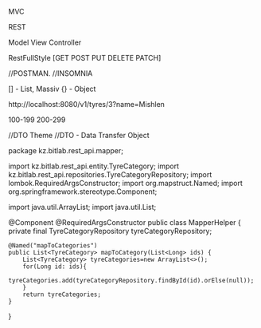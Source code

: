 MVC

REST

Model View Controller

RestFullStyle
[GET
POST
PUT
DELETE
PATCH]

//POSTMAN.   //INSOMNIA

[] - List, Massiv
{} - Object

http://localhost:8080/v1/tyres/3?name=Mishlen

100-199
200-299

//DTO Theme
//DTO - Data Transfer Object

package kz.bitlab.rest_api.mapper;

import kz.bitlab.rest_api.entity.TyreCategory;
import kz.bitlab.rest_api.repositories.TyreCategoryRepository;
import lombok.RequiredArgsConstructor;
import org.mapstruct.Named;
import org.springframework.stereotype.Component;

import java.util.ArrayList;
import java.util.List;

@Component
@RequiredArgsConstructor
public class MapperHelper {
private final TyreCategoryRepository tyreCategoryRepository;

    @Named("mapToCategories")
    public List<TyreCategory> mapToCategory(List<Long> ids) {
        List<TyreCategory> tyreCategories=new ArrayList<>();
        for(Long id: ids){
            tyreCategories.add(tyreCategoryRepository.findById(id).orElse(null));
        }
        return tyreCategories;
    }
}
